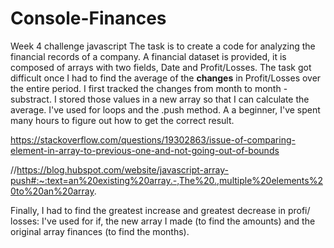 # Console-Finances
Week 4 challenge javascript
The task is to create a code for analyzing the financial records of a company. A financial dataset is provided, it is
composed of arrays with two fields, Date and Profit/Losses.
The task got difficult once I had to find the average of the **changes** in Profit/Losses over the entire period.
I first tracked the changes from month to month - substract. I stored those values in a new array so that I can calculate the average.
I've used for loops and the .push method.
A a beginner, I've spent many hours to figure out how to get the correct result.

https://stackoverflow.com/questions/19302863/issue-of-comparing-element-in-array-to-previous-one-and-not-going-out-of-bounds

//https://blog.hubspot.com/website/javascript-array-push#:~:text=an%20existing%20array.-,The%20.,multiple%20elements%20to%20an%20array.

Finally, I had to find the greatest increase and greatest decrease in profi/ losses:
I've used  for if, the new array I made (to find the amounts) and the original array finances (to find the months).

